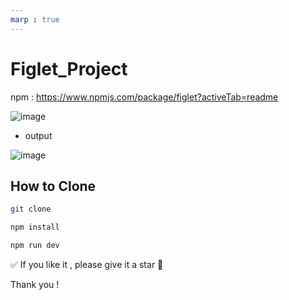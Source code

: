 ```yaml
---
marp : true
---
```

# Figlet_Project

npm : https://www.npmjs.com/package/figlet?activeTab=readme

![image](https://github.com/BroLetsCodeIt/Figlet_Project/assets/113767803/fcbc95d7-972a-4104-b9d1-2426fd8746d9)

- output

![image](https://github.com/BroLetsCodeIt/Figlet_Project/assets/113767803/ac8d3d99-6db1-4199-97d6-8de5563d251d)


## How to Clone

```sh
git clone 
```
```sh
npm install
```
```sh
npm run dev
```

✅ If you like it , please give it a star 🌟

Thank you !
